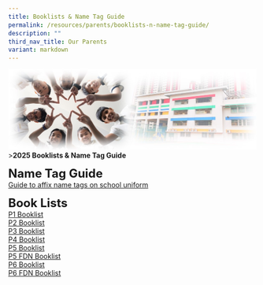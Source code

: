```yaml
---
title: Booklists & Name Tag Guide
permalink: /resources/parents/booklists-n-name-tag-guide/
description: ""
third_nav_title: Our Parents
variant: markdown
---
```

![Sub-banner](/images/sub%20banner.jpg)
&gt;**2025 Booklists &amp; Name Tag Guide**

**<font size="5">Name Tag Guide</font>** <br>
[Guide to affix name tags on school uniform](/files/Letters%20and%20Circulars/2024%20Booklist/Guide_affix_name_tags.pdf)

**<font size="5">Book Lists</font>** <br>
[P1 Booklist](/files/Letters%20and%20Circulars/2025%20Booklist/P1.pdf) <br>
[P2 Booklist](/files/Letters%20and%20Circulars/2025%20Booklist/P2.pdf)<br>
[P3 Booklist](/files/Letters%20and%20Circulars/2025%20Booklist/P3.pdf)<br>
[P4 Booklist](/files/Letters%20and%20Circulars/2025%20Booklist/P4.pdf)<br>
[P5 Booklist](/files/Letters%20and%20Circulars/2025%20Booklist/P5.pdf)<br>
[P5 FDN Booklist](/files/Letters%20and%20Circulars/2025%20Booklist/P5_FDN.pdf)<br>
[P6 Booklist](/files/Letters%20and%20Circulars/2025%20Booklist/P6.pdf)<br>
[P6 FDN Booklist](/files/Letters%20and%20Circulars/2025%20Booklist/P6_FDN.pdf)<br>

